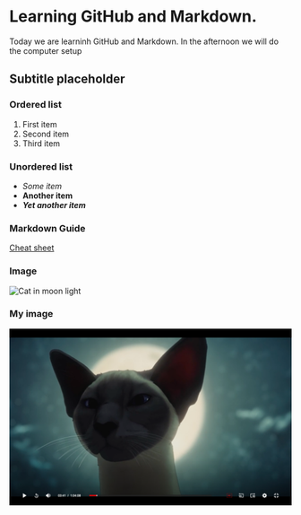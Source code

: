 <h1> Learning GitHub and Markdown. </h1>
Today we are learninh GitHub and Markdown. In the afternoon we will do the computer setup

<h2> Subtitle placeholder </h2>

### Ordered list

1. First item
2. Second item
3. Third item


<h3>Unordered list</h3>

- *Some item*
- **Another item**
- ***Yet another item***

<h3>Markdown Guide</h3>

[Cheat sheet](https://www.markdownguide.org/cheat-sheet/)

<h3>Image</h3>

![Cat in moon light](https://m.media-amazon.com/images/I/618tzaB+TWL._AC_SL1500_.jpg)

<h3>My image</h3>

![Cat in moon light](catMoon.png)

